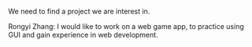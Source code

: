 We need to find a project we are interest in.

Rongyi Zhang: I would like to work on a web game app, to practice using GUI and gain experience in web development.
